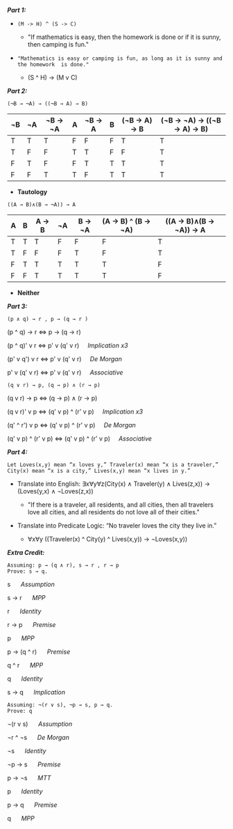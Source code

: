 ***Part 1:***

- ```(M -> H) ^ (S -> C)```
	- "If mathematics is easy, then the homework is done or if it is sunny, then camping is fun."

- ```"Mathematics is easy or camping is fun, as long as it is sunny and the homework  is done."```
	- (S ^ H) -> (M v C) 
	
	
***Part 2:***

```(¬B → ¬A) → ((¬B → A) → B)```

| ¬B | ¬A | ¬B -> ¬A | A | ¬B -> A | B | (¬B -> A) -> B | (¬B → ¬A) → ((¬B → A) → B) |
| --- | --- | --- | --- | --- | --- | --- | --- | 
| T | T | T | F | F | F | T | T | 
| T | F | F | T | T | F | F | T |
| F | T | F | F | T | T | T | T | 
| F | F | T | T | F | T | T | T |

- **Tautology**


```((A → B)∧(B → ¬A)) → A```

| A | B | A -> B | ¬A | B -> ¬A | (A -> B) ^ (B -> ¬A) | ((A -> B)∧(B -> ¬A)) -> A |
| --- | --- | --- | --- | --- | --- | --- |
| T | T | T | F | F | F | T |
| T | F | F | F | T | F | T |
| F | T | T | T | T | T | F |
| F | F | T | T | T | T | F |

- **Neither**


***Part 3:***


```(p ∧ q) → r , p → (q → r )```

(p ^ q) -> r <=> p -> (q -> r)

(p ^ q)' v r <=> p' v (q' v r)&nbsp;&nbsp;&nbsp;&nbsp;&nbsp;*Implication x3*

(p' v q') v r <=> p' v (q' v r)&nbsp;&nbsp;&nbsp;&nbsp;&nbsp;*De Morgan*

p' v (q' v r) <=> p' v (q' v r)&nbsp;&nbsp;&nbsp;&nbsp;&nbsp;*Associative*

```(q ∨ r) → p, (q → p) ∧ (r → p)```

(q v r) → p <=> (q → p) ∧ (r → p)

(q v r)' v p <=> (q' v p) ^ (r' v p)&nbsp;&nbsp;&nbsp;&nbsp;&nbsp;*Implication x3*

(q' ^ r') v p <=> (q' v p) ^ (r' v p)&nbsp;&nbsp;&nbsp;&nbsp;&nbsp;*De Morgan*

(q' v p) ^ (r' v p) <=> (q' v p) ^ (r' v p)&nbsp;&nbsp;&nbsp;&nbsp;&nbsp;*Associative*


***Part 4:***


```
Let Loves(x,y) mean “x loves y,” Traveler(x) mean “x is a traveler,”
City(x) mean “x is a city,” Lives(x,y) mean “x lives in y.”
```

- Translate into English: ∃x∀y∀z(City(x) ∧ Traveler(y) ∧ Lives(z,x)) → (Loves(y,x) ∧ ¬Loves(z,x))
	- "If there is a traveler, all residents, and all cities, then all travelers love all cities, and all residents do not love all of their cities."

- Translate into Predicate Logic: “No traveler loves the city they live in.”
	- ∀x∀y ((Traveler(x) ^ City(y) ^ Lives(x,y)) -> ¬Loves(x,y))
	

***Extra Credit:***


```
Assuming: p → (q ∧ r), s → r , r → p
Prove: s → q.
```
s		&nbsp;&nbsp;&nbsp;&nbsp;&nbsp;*Assumption*

s -> r		&nbsp;&nbsp;&nbsp;&nbsp;&nbsp;*MPP*

r 		&nbsp;&nbsp;&nbsp;&nbsp;&nbsp;*Identity*

r -> p		&nbsp;&nbsp;&nbsp;&nbsp;&nbsp;*Premise*

p		&nbsp;&nbsp;&nbsp;&nbsp;&nbsp;*MPP*

p -> (q ^ r)	&nbsp;&nbsp;&nbsp;&nbsp;&nbsp;*Premise*

q ^ r		&nbsp;&nbsp;&nbsp;&nbsp;&nbsp;*MPP*

q		&nbsp;&nbsp;&nbsp;&nbsp;&nbsp;*Identity*

s -> q		&nbsp;&nbsp;&nbsp;&nbsp;&nbsp;*Implication*


```
Assuming: ¬(r ∨ s), ¬p → s, p → q. 
Prove: q
```
¬(r v s)	&nbsp;&nbsp;&nbsp;&nbsp;&nbsp;*Assumption*

¬r ^ ¬s		&nbsp;&nbsp;&nbsp;&nbsp;&nbsp;*De Morgan*

¬s		&nbsp;&nbsp;&nbsp;&nbsp;&nbsp;*Identity*

¬p -> s		&nbsp;&nbsp;&nbsp;&nbsp;&nbsp;*Premise*

p -> ¬s		&nbsp;&nbsp;&nbsp;&nbsp;&nbsp;*MTT*

p		&nbsp;&nbsp;&nbsp;&nbsp;&nbsp;*Identity*

p -> q		&nbsp;&nbsp;&nbsp;&nbsp;&nbsp;*Premise*

q		&nbsp;&nbsp;&nbsp;&nbsp;&nbsp;*MPP*



